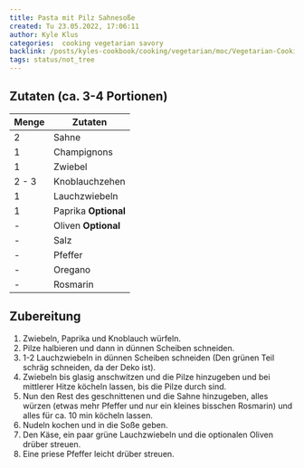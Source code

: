 ```yaml
---
title: Pasta mit Pilz Sahnesoße
created: Tu 23.05.2022, 17:06:11
author: Kyle Klus
categories:  cooking vegetarian savory
backlink: /posts/kyles-cookbook/cooking/vegetarian/moc/Vegetarian-Cooking-Recipes.html
tags: status/not_tree
---
```


## Zutaten (ca. 3-4 Portionen)

| Menge            | Zutaten              |
| ---------------- | -------------------- |
| 2                | Sahne                |
| 1                | Champignons          |
| 1                | Zwiebel              |
| 2 - 3              | Knoblauchzehen       |
| 1                | Lauchzwiebeln        |
| 1                | Paprika **Optional** |
| -                | Oliven **Optional**  |
| -                | Salz                 |
| -                | Pfeffer              |
| -                | Oregano              |
| -                | Rosmarin             |

## Zubereitung

1. Zwiebeln, Paprika und Knoblauch würfeln.
2. Pilze halbieren und dann in dünnen Scheiben schneiden.
3. 1-2 Lauchzwiebeln in dünnen Scheiben schneiden (Den grünen Teil schräg schneiden, da der Deko ist).
4. Zwiebeln bis glasig anschwitzen und die Pilze hinzugeben und bei mittlerer Hitze köcheln lassen, bis die Pilze durch sind.
5. Nun den Rest des geschnittenen und die Sahne hinzugeben, alles würzen (etwas mehr Pfeffer und nur ein kleines bisschen Rosmarin) und alles für ca. 10 min köcheln lassen.
6. Nudeln kochen und in die Soße geben.
7. Den Käse, ein paar grüne Lauchzwiebeln und die optionalen Oliven drüber streuen.
8. Eine priese Pfeffer leicht drüber streuen.
